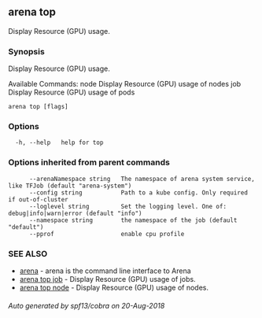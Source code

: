 ## arena top

Display Resource (GPU) usage.

### Synopsis

Display Resource (GPU) usage.

Available Commands:
  node        Display Resource (GPU) usage of nodes
  job         Display Resource (GPU) usage of pods
    

```
arena top [flags]
```

### Options

```
  -h, --help   help for top
```

### Options inherited from parent commands

```
      --arenaNamespace string   The namespace of arena system service, like TFJob (default "arena-system")
      --config string           Path to a kube config. Only required if out-of-cluster
      --loglevel string         Set the logging level. One of: debug|info|warn|error (default "info")
      --namespace string        the namespace of the job (default "default")
      --pprof                   enable cpu profile
```

### SEE ALSO

* [arena](arena.md)	 - arena is the command line interface to Arena
* [arena top job](arena_top_job.md)	 - Display Resource (GPU) usage of jobs.
* [arena top node](arena_top_node.md)	 - Display Resource (GPU) usage of nodes.

###### Auto generated by spf13/cobra on 20-Aug-2018
